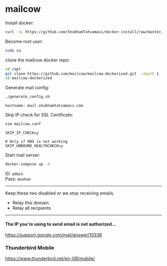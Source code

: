 # mailcow

Install docker:
```bash
curl -sL https://github.com/ShubhamTatvamasi/docker-install/raw/master/docker-install.sh | bash
```

Become root user:
```bash
sudo su
```

clone the mailcow docker repo:
```bash
cd /opt
git clone https://github.com/mailcow/mailcow-dockerized.git --depth 1
cd mailcow-dockerized
```

Generate mail config:
```bash
./generate_config.sh
```
```
hostname: mail.shubhamtatvamasi.com
```

Skip IP check for SSL Certificate:
```bash
vim mailcow.conf
```
```
SKIP_IP_CHECK=y

# Only if DNS is not working
SKIP_UNBOUND_HEALTHCHECK=y
```

Start mail server:
```bash
docker-compose up -d
```

ID: `admin` \
Pass: `moohoo`

---

Keep these two disabled or we stop receiving emails.

- Relay this domain
- Relay all recipients


---

#### The IP you're using to send email is not authorized...

https://support.google.com/mail/answer/10336


### Thunderbird Mobile

https://www.thunderbird.net/en-GB/mobile/

